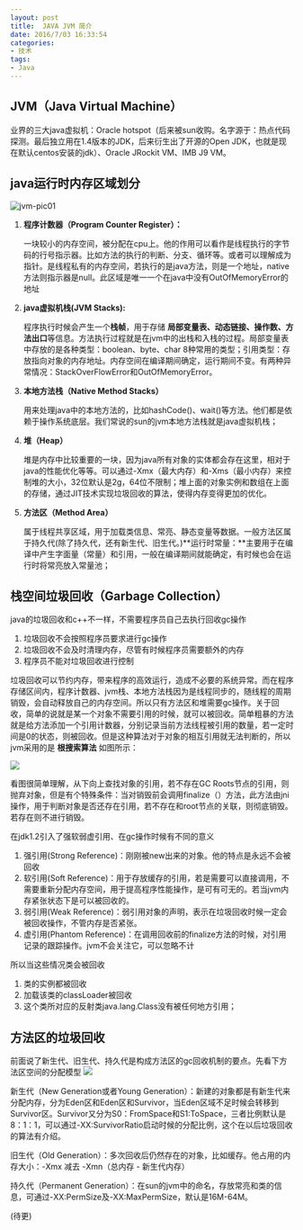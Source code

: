 ```yaml
---
layout: post
title:  JAVA JVM 简介
date: 2016/7/03 16:33:54 
categories:
- 技术
tags:
- Java
---
```


## JVM（Java Virtual Machine）
业界的三大java虚拟机：Oracle hotspot（后来被sun收购。名字源于：热点代码探测。最后独立用在1.4版本的JDK，后来衍生出了开源的Open JDK，也就是现在默认centos安装的jdk）、Oracle JRockit VM、IMB J9 VM。

## java运行时内存区域划分  
![jvm-pic01]({{site.baseurl}}/public/img/jvm-pic01.png)

1. **程序计数器（Program Counter Register）：**

	一块较小的内存空间，被分配在cpu上。他的作用可以看作是线程执行的字节码的行号指示器。比如方法的执行的判断、分支、循环等。或者可以理解成为指针。是线程私有的内存空间，若执行的是java方法，则是一个地址，native方法则指示器是null。此区域是唯一一个在java中没有OutOfMemoryError的地址
2. **java虚拟机栈(JVM Stacks):**

	程序执行时候会产生一个**栈帧**，用于存储 **局部变量表、动态链接、操作数、方法出口**等信息。方法执行过程就是在jvm中的出栈和入栈的过程。局部变量表中存放的是各种类型：boolean、byte、char 8种常用的类型；引用类型：存放指向对象的内存地址。内存空间在编译期间确定，运行期间不变。有两种异常情况：StackOverFlowError和OutOfMemoryError。
3. **本地方法栈（Native Method Stacks）**

	用来处理java中的本地方法的，比如hashCode()、wait()等方法。他们都是依赖于操作系统底层。我们常说的sun的jvm本地方法栈就是java虚拟机栈；
4. **堆（Heap）**


	堆是内存中比较重要的一块，因为java所有对象的实体都会存在这里，相对于java的性能优化等等。可以通过-Xmx（最大内存）和-Xms（最小内存）来控制堆的大小，32位默认是2g，64位不限制；堆上面的对象实例和数组在上面的存储，通过JIT技术实现垃圾回收的算法，使得内存变得更加的优化。
5. **方法区（Method Area）**

	属于线程共享区域，用于加载类信息、常亮、静态变量等数据。一般方法区属于持久代(除了持久代，还有新生代、旧生代。)**运行时常量：**主要用于在编译中产生字面量（常量）和引用，一般在编译期间就能确定，有时候也会在运行时将常亮放入常量池；

## 栈空间垃圾回收（Garbage Collection）
java的垃圾回收和c++不一样，不需要程序员自己去执行回收gc操作

1. 垃圾回收不会按照程序员要求进行gc操作
2. 垃圾回收不会及时清理内存，尽管有时候程序员需要额外的内存
3. 程序员不能对垃圾回收进行控制

垃圾回收可以节约内存，带来程序的高效运行，造成不必要的系统异常。而在程序存储区间内，程序计数器、jvm栈、本地方法栈因为是线程同步的，随线程的周期销毁，会自动释放自己的内存空间。所以只有方法区和堆需要gc操作。关于回收，简单的说就是某一个对象不需要引用的时候，就可以被回收。简单粗暴的方法就是给方法添加一个引用计数器，分别记录当前方法线程被引用的数量，若一定时间是0的状态，则被回收。但是这种算法对于对象的相互引用就无法判断的，所以jvm采用的是 **根搜索算法** 如图所示：

![][image-2]

看图很简单理解，从下向上查找对象的引用，若不存在GC Roots节点的引用，则抛弃对象，但是有个特殊条件：当对销毁前会调用finalize（）方法，此方法由jni操作，用于判断对象是否还存在引用，若不存在和root节点的关联，则彻底销毁。若存在则不进行销毁。

在jdk1.2引入了强软弱虚引用、在gc操作时候有不同的意义

1. 强引用(Strong Reference)：刚刚被new出来的对象。他的特点是永远不会被回收
2. 软引用(Soft Reference)：用于存放缓存的引用，若是需要可以直接调用，不需要重新分配内存空间，用于提高程序性能操作，是可有可无的。若当jvm内存紧张状态下是可以被回收的。
3. 弱引用(Weak Reference)：弱引用对象的声明，表示在垃圾回收时候一定会被回收操作，不管内存是否紧张。
4. 虚引用(Phantom Reference)：在调用回收前的finalize方法的时候，对引用记录的跟踪操作。jvm不会关注它，可以忽略不计

所以当这些情况类会被回收
1. 类的实例都被回收
2. 加载该类的classLoader被回收
3. 这个类所对应的反射类java.lang.Class没有被任何地方引用；

## 方法区的垃圾回收
前面说了新生代、旧生代、持久代是构成方法区的gc回收机制的要点。先看下方法区空间的分配模型
![][image-3]

新生代（New Generation或者Young Generation）：新建的对象都是有新生代来分配内存，分为Eden区和Eden区和Survivor，当Eden区域不足时候会转移到Survivor区。Survivor又分为S0：FromSpace和S1:ToSpace，三者比例默认是8：1：1，可以通过-XX:SurvivorRatio启动时候的分配比例，这个在以后垃圾回收的算法有介绍。

旧生代（Old Generation）：多次回收后仍然存在的对象，比如缓存。他占用的内存大小：-Xmx 减去 -Xmn（总内存 - 新生代内存）

持久代（Permanent Generation）：在sun的jvm中的命名，存放常亮和类的信息，可通过-XX:PermSize及-XX:MaxPermSize，默认是16M-64M。







(待更)


[image-2]:	http://img.my.csdn.net/uploads/201211/23/1353685206_5107.jpg
[image-3]:	http://img.my.csdn.net/uploads/201211/24/1353728416_1655.jpg